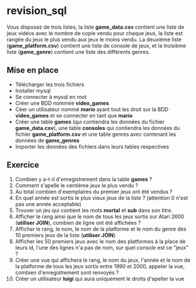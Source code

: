 # revision_sql

Vous disposez de trois listes, la liste **game_data.csv** contient une liste de jeux vidéos avec le nombre de copie vendu pour chaque jeux, la liste est rangée du jeux le plus vendu aux jeux le moins vendu. La deuxième liste (**game_platform.csv**) contient une liste de console de jeux, et la troisième liste (**game_genre**) contient une liste des différents genres.

## Mise en place
- Télécharger les trois fichiers
- Installer mysql
- Se connecter à mysql en root
- Créer une BDD nommée **video_games**
- Céer un utilisateur nommé **mario** ayant tout les droit sur la BDD **video_games** et se connecter en tant que **mario**
- Créer une table **games** (qui contiendra les données du fichier **game_data.csv**), une table **consoles** qui contiendra les données du fichier **game_platform.csv** et une table genres avec contenant les données de **game_genres**
- Importer les données des fichiers dans leurs tables respectives

## Exercice
1. Combien y a-t-il d'enregistrement dans la table **games** ? 
2. Comment s'apelle le centième jeux le plus vendu ?
3. Au total combien d'exemplaires du premier jeux ont été vendus ?
4. En quel année est sortis le plus vieux jeux de la liste ? (attention 0 n'est pas une année acceptable)
5. Trouver un jeu qui contient les mots **mortal** et **sub** dans son titre.
6. Afficher le rang ainsi que le nom de tous les jeux sortis sur Atari 2600 (**utiliser JOIN**), combien de ligne ont été affichées ?
7. Afficher le rang, le nom, le nom de la platforme et le nom du genre des 10 premiers jeux de la liste (**utiliser JOIN**)
8. Afficher les 50 premiers jeux avec le nom des platformes à la place de leurs id, l'une des lignes n'a pas de nom, sur quel console est ce "jeux" ?
9. Créer une vue qui affichera le rang, le nom du jeux, l'année et le nom de la platforme de tous les jeux sortis entre 1990 et 2000, appeler la vue, combien d'enregistrement sont renvoyés ?
10. Créer un utilisateur **luigi** qui aura uniquement le droits d'apeller la vue
